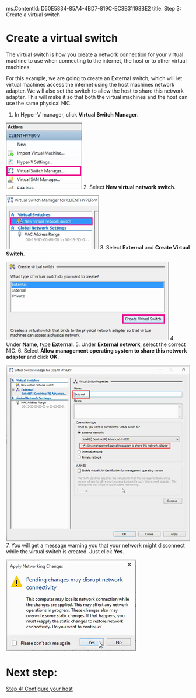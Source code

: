 ms.ContentId: D50E5834-85A4-4BD7-819C-EC3B31198BE2
title: Step 3: Create a virtual switch

# Create a virtual switch #

The virtual switch is how you create a network connection for your virtual machine to use when connecting to the internet, the host or to other virtual machines.

For this example, we are going to create an External switch, which will let virtual machines access the internet using the host machines network adapter. We will also set the switch to allow the host to share this network adapter. This will make it so that both the virtual machines and the host can use the same physical NIC.

1. In Hyper-V manager, click **Virtual Switch Manager**.

  ![](media/virtual_switch_manager1.png)
2. Select **New virtual network switch**.

  ![](media/new_switch.png)
3. Select **External** and **Create Virtual Switch**.

  ![](media/new_switch_createbutton.png)
4. Under **Name**, type **External**. 
5. Under **External network**, select the correct NIC.
6. Select **Allow management operating system to share this network adapter** and click **OK**. 
  
  ![](media/share_nic.png)
7. You will get a message warning you that your network might disconnect while the virtual switch is created. Just click **Yes**.
  
  ![](media/network_warning.png)

# Next step: #
[Step 4: Configure your host](step4.md)